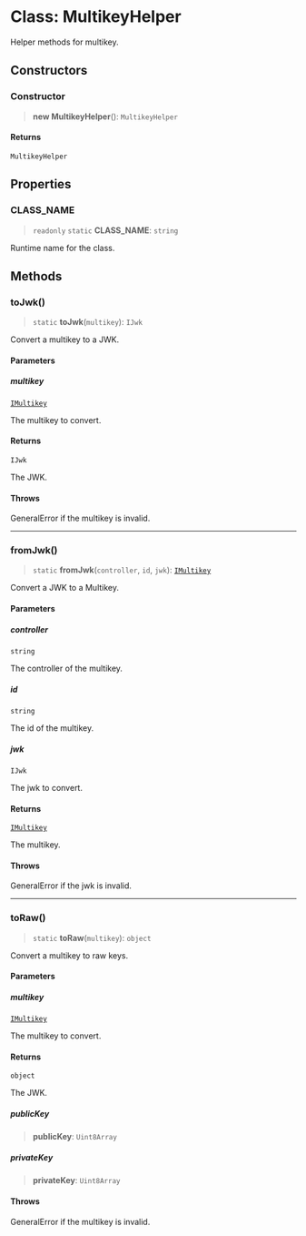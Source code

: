 # Class: MultikeyHelper

Helper methods for multikey.

## Constructors

### Constructor

> **new MultikeyHelper**(): `MultikeyHelper`

#### Returns

`MultikeyHelper`

## Properties

### CLASS\_NAME

> `readonly` `static` **CLASS\_NAME**: `string`

Runtime name for the class.

## Methods

### toJwk()

> `static` **toJwk**(`multikey`): `IJwk`

Convert a multikey to a JWK.

#### Parameters

##### multikey

[`IMultikey`](../interfaces/IMultikey.md)

The multikey to convert.

#### Returns

`IJwk`

The JWK.

#### Throws

GeneralError if the multikey is invalid.

***

### fromJwk()

> `static` **fromJwk**(`controller`, `id`, `jwk`): [`IMultikey`](../interfaces/IMultikey.md)

Convert a JWK to a Multikey.

#### Parameters

##### controller

`string`

The controller of the multikey.

##### id

`string`

The id of the multikey.

##### jwk

`IJwk`

The jwk to convert.

#### Returns

[`IMultikey`](../interfaces/IMultikey.md)

The multikey.

#### Throws

GeneralError if the jwk is invalid.

***

### toRaw()

> `static` **toRaw**(`multikey`): `object`

Convert a multikey to raw keys.

#### Parameters

##### multikey

[`IMultikey`](../interfaces/IMultikey.md)

The multikey to convert.

#### Returns

`object`

The JWK.

##### publicKey

> **publicKey**: `Uint8Array`

##### privateKey

> **privateKey**: `Uint8Array`

#### Throws

GeneralError if the multikey is invalid.
